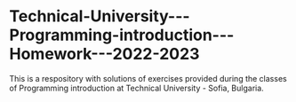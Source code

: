 # Technical-University---Programming-introduction---Homework---2022-2023
This is a respository with solutions of exercises provided during the classes of Programming introduction at Technical University - Sofia, Bulgaria.
